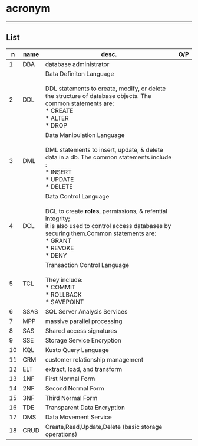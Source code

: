 # acronym

---

## List
|n|name|desc.|O/P|
|-|----|-----|---|
|1|DBA|database administrator|
|2|DDL|Data Definiton Language<br/><br/>DDL statements to create, modify, or delete the structure of database objects. The common statements are:<br/>* CREATE<br/>* ALTER<br/>* DROP|
|3|DML|Data Manipulation Language<br/><br/>DML statements to insert, update, & delete data in a db. The common statements include :<br/>* INSERT<br/>* UPDATE<br/>* DELETE|
|4|DCL|Data Control Language<br/><br/>DCL to create **roles**, permissions, & refential integrity;<br/>it is also used to control access databases by securing them.Common statements are:<br/>* GRANT<br/>* REVOKE<br/>* DENY|
|5|TCL|Transaction Control Language<br/><br/>They include:<br/>* COMMIT<br/>* ROLLBACK<br/>* SAVEPOINT|
|6|SSAS|SQL Server Analysis Services|
|7|MPP|massive parallel processing|
|8|SAS|Shared access signatures|
|9|SSE|Storage Service Encryption|
|10|KQL|Kusto Query Language|
|11|CRM|customer relationship management|
|12|ELT|extract, load, and transform
|13|1NF|First Normal Form|
|14|2NF|Second Normal Form|
|15|3NF|Third Normal Form|
|16|TDE|Transparent Data Encryption|
|17|DMS|Data Movement Service|
|18|CRUD|Create,Read,Update,Delete (basic storage operations)|
